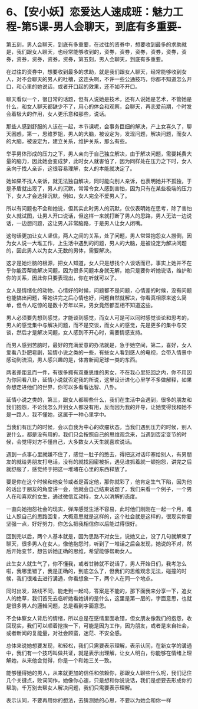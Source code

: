 # 6、【安小妖】恋爱达人速成班：魅力工程-第5课-男人会聊天，到底有多重要-

第五刻，男人会聊天，到底有多重要，在过往的资券中，想要收到最多的求助就是，我们跟女人聊天，也经常能够收到的，资券，资券，资券，资券，资券，资券，资券，资券，资券，资券，第五刻，男人会聊天，到底有多重要。

在过往的资券中，想要收到最多的求助，就是我们跟女人聊天，经常能够收到女人，对不会聊天的男人的吐槽，这连头啊，不许一些公通技巧，你都不知道怎么开口，和心里的她说话，或者开口起的效果，还不如不开口。

聊天看似一个，很日常的话题，但有人说她是技术，还有人说她是艺术，不管她是什么，和女人聊天都缺少不了，用心的体会和观察，会聊天，再恋爱前期，个时发会着极大的作用，女人更乐意和那些，说话。

那些人感到舒服的人该在一起，本节课呢，会事务巨细的解决，产上女喜久了，聊天困惑，第一，思维罗姐，男人的大脑，被设定为，发现问题，解决问题，而女人的大脑，被设定为，建立关系，维护关系，那么有些。

举手男体形成的压力之下，男人亲向于自己独立解决，由于解决问题，需要耗费大量的脑力，因此她会变成梦，此时女人就害怕了，因为同样处在压力之下时，女人亲向于找人亲诉，这很容易理解，女人的本能就决定了。

她如果不找人亲诉，就无法独自解决，同时能向别人亲诉，也表明她并不孤独，于是矛盾就出现了，男人的沉默，常常令女人感到害怕，因为只有在某些极端的压力下，女人才会选择沉默，例如，女人完全不爱男人了。

所以有问题也不会和她说，但其实此时男人的沉默，仅仅表明她在思考，除了害怕女人就试图，让男人开口说话，但这样一来就打断了男人的思路，男人无法一边说话，一边想问题，这让男人非常脑路，于是男人让女人闭嘴。

这句话更加让女人坚信，两人之间的关系，处了问题，男人常常抱怨女人捞倒，因为女人说一大堆工作，上生活中遇到的问题，男人的大脑，是被设定为解决问题的，因此男人以为女人无数的男体，需要解决。

这才是她烂脑的根源，把女人知道，女人只是想找个人谈话而已，事实上她并不在乎你能否帮她解决问题，因为很多问题本身就无解，她只是要你听她说话，维护和你的关系，因此你只要表现出，你在听就可以了。

女人是情绪化的动物，心情好的时候，问题都不是问题，心情差的时候，没有问题也能搞出问题，等她讲完之后心情也好，问题自然就解决，你看真相原来这么简单，但令人吃惊的是数十万年以来，男女竟然都互相不知道这些。

男人必须要先想到感觉，才能谈到感觉，而女人可是可以同时感觉谈论和思考的，男人的感觉集中与解决问题，而不是交谈，而女人的感觉，先是更多的集中与交谈，然后才是解决问题，女人感到不开心时，需要情感支持。

而男人感到苦脑时，最好的充满爱意的办法就是，急于她空间，第二，喜好，女人爱看八卦肥皂剧，延情小说之类的一些，有些女人看到感人的电视，会带入情景中感动到流泪，男人感兴趣的是，体育新闻足球一类的东西。

两者差距显而一件，有很多拥有双重思维的男女，不在我心里犯回之内，你不用因为你回看八卦，延情小说就否定我的所说，这里设计进化心里学不多做解释，如果你想走进他们的世界，你可以多看看达智、八卦。

延情小说之类的，第三，跟女人都聊些什么，我们在生活中会遇到，很多的朋友和我们抱怨，不论我怎么开到女人都没有用，反而因为我的开导，让她觉得我和她不是一路人，我不懂她，这属于一种心里学中。

当我们有压力的时候，会以自我为中心的砍瘤状态，当我们遇到压力的时候，别人说什么，都是没有用的，我们只会按照自己的思维观念来，当遇到否定变节的时候，会觉得对方不懂自己，大多数女人天生就喜欢说话。

遇到一点事心里就嫌不住了，感觉一肚子的憋去，得把这对话印塞给别人，有男朋友的就给男朋友打电话，没有的就找回密被拆，遇见谁抓着就一顿抱怨，讲完之后就舒服了，感觉终于把这一堆堵在心里的东西释放了。

要是你在这个时候和他变节或者是否定他，那你就彩了，他肯定生气下陷，因为他的话出于朋友的角度讲一会，他就会自己结束话题了，我们来看一个例子，一个男人在和喜欢的女生，通过微信互动持，女人以消解的态度。

一直向她抱怨社会的现实，弹库感觉生活不容易，此时他们刚刚在一起一个月，难让人照自己的思路回复，大概意思就是这样的，这个社会就是这样的，很现实你要坚强一点，好好努力，你怎么把我相信你以后能过得很好。

回到完以后，两个人基本就是，因为思路不对女生，说她又止，没了几句就解束了聊天，很多男人在女人，像他抱怨时，听到了一堆话之后会发现，她说的不对，然后开始变节，想告诉她正确的思维，希望能够帮助女人。

此生女人就生气了，你不懂我，或者甘肺就不说话了，男人开始日们，我考怎么啦，我哪里错了，我是正确的，到底怎么了，但我们的思维观念无法，碰撞的时候，我们很难去进行溝通，你看想象一下，两个人在同一个地点。

同时出发，路线不同，能走到一起吗，答案是不能的，那下面我来分享一下，追女人的绝草，我们首先去临听她看她讲的是什么，这里是第一层的，字面意思，也就是很多男人的邏輯问题，总是看到字面意思。

不会体察女人背后的情绪，所以总是在感情里面收错，但女朋友像我们的抱怨，收回现实，我们可以顺着挖挨一下，可能是因为工作，因为朋友，或者是来自社会，或者新闻的复能量，对社会顾蛮，迷茫、不安全感。

总体来说她想要发现，和轻松，我们只需要表示理解，表示认同，在新女学的溝通中，我们有一个技巧叫做共证，就是表示出理解，让女人明白，你能够在情绪上理解她，从来他会觉得，你是一个和她三关一致。

能够懂得她的男人，从来就更加的信任和依赖你，那跟女人聊些什么呢，我们记住几个关键点，败词同作，她像你心速，只是想和你说说话，我们是想要去形成你的帮助，千万别去帮女人解决问题，我们只需要表示理解。

表示认同，不要再用你的想法，去猜测她的心思，不要以为她会和你一样